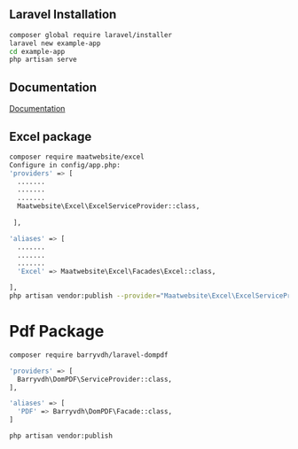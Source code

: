 ## Laravel Installation
```bash
composer global require laravel/installer
laravel new example-app
cd example-app
php artisan serve
```
## Documentation
[Documentation](https://laravel.com/docs/8.x/installation)

## Excel package
```bash
composer require maatwebsite/excel
Configure in config/app.php:
'providers' => [
  .......
  .......
  .......
  Maatwebsite\Excel\ExcelServiceProvider::class,
 
 ],  

'aliases' => [ 
  .......
  .......
  .......
  'Excel' => Maatwebsite\Excel\Facades\Excel::class,

], 
php artisan vendor:publish --provider="Maatwebsite\Excel\ExcelServiceProvider"

```

# Pdf Package
```bash
composer require barryvdh/laravel-dompdf

'providers' => [
  Barryvdh\DomPDF\ServiceProvider::class,
],

'aliases' => [
  'PDF' => Barryvdh\DomPDF\Facade::class,
]

php artisan vendor:publish
```